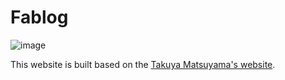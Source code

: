 # Fablog

![image](https://user-images.githubusercontent.com/55964635/233821724-4122e202-8cec-4f29-a7c0-9c9a14815823.png)

This website is built based on the <a href='https://www.craftz.dog/' target='_blank'>Takuya Matsuyama's website</a>.
